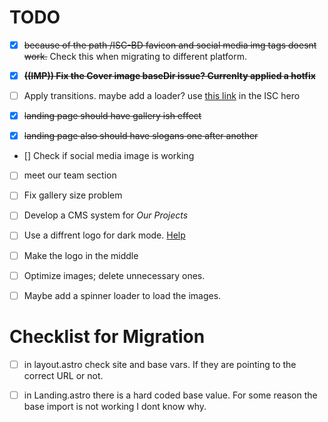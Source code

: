# TODO
- [x] ~~because of the path /ISC-BD favicon and social media img tags doesnt work.~~ Check this when migrating to different platform.

- [x] ~~**((IMP)) Fix the Cover image baseDir issue? Currenlty applied a hotfix**~~

- [ ] Apply transitions. maybe add a loader? use [this link](https://svgartista.net/) in the ISC hero
 
- [x] ~~landing page should have gallery ish effect~~

- [x] ~~landing page also should have slogans one after another~~

- [] Check if social media image is working

- [ ] meet our team section 

- [ ] Fix gallery size problem

- [ ] Develop a CMS system for *Our Projects*

- [ ] Use a diffrent logo for dark mode. [Help](https://stackoverflow.com/questions/74638826/is-there-a-static-way-to-choose-one-image-or-another-according-to-the-dark-mod)

- [ ] Make the logo in the middle

- [ ] Optimize images; delete unnecessary ones.

- [ ] Maybe add a spinner loader to load the images.

# Checklist for Migration

- [ ] in layout.astro check site and base vars. If they are pointing to the correct URL or not.

- [ ] in Landing.astro there is a hard coded base value. For some reason the base import is not working I dont know why. 